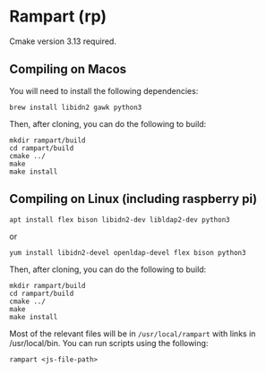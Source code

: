 # Rampart (rp) #

Cmake version 3.13 required.

## Compiling on Macos ##

You will need to install the following dependencies:

```
brew install libidn2 gawk python3
```

Then, after cloning, you can do the following to build:

```
mkdir rampart/build
cd rampart/build
cmake ../
make
make install
```

## Compiling on Linux (including raspberry pi) ##
```
apt install flex bison libidn2-dev libldap2-dev python3
```
or
```
yum install libidn2-devel openldap-devel flex bison python3
```
Then, after cloning, you can do the following to build:

```
mkdir rampart/build
cd rampart/build
cmake ../
make
make install
```

Most of the relevant files will be in `/usr/local/rampart` with links in /usr/local/bin. You can run scripts using the following:
```
rampart <js-file-path>
```
